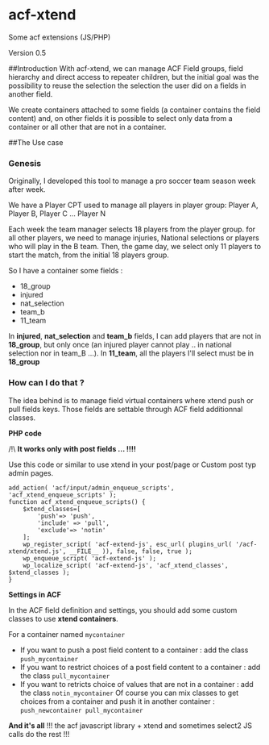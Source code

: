 # acf-xtend
Some acf extensions (JS/PHP)

Version 0.5

##Introduction
With acf-xtend, we can manage ACF Field groups, field hierarchy and direct access to repeater children, but the initial goal was the possibility to reuse the selection the selection the user did on a fields in another field.

We create containers attached to some fields (a container contains the field content) and, on other fields it is possible to select only data from a container or all other that are not in a container.

##The Use case

### Genesis
Originally, I developed this tool to manage a pro soccer team season week after week. 

We have a Player CPT used to manage all players in player group: Player A, Player B, Player C ... Player N

Each week the team manager selects 18 players from the player group. for all other players, we need to manage injuries, National selections or players who will play in the B team.
 Then, the game day,  we select only 11 players to start the match, from the initial 18 players group.
 
So I have a container some fields :
 - 18_group
 - injured
 - nat_selection
 - team_b
 - 11_team
 
 In **injured**, **nat_selection** and **team_b** fields, I can add players that are not in **18_group**, but only once (an injured player cannot play .. in national selection nor in team_B ...).
 In **11_team**, all the players I'll select must be in **18_group**
 
### How can I do that ?

The idea behind is to manage field virtual containers where xtend push or pull fields keys. Those fields are settable through ACF field additionnal classes.


**PHP code**

/!\ **It works only with post fields ... !!!!**

Use this code or similar to use xtend in your post/page or Custom post typ admin pages.  

    add_action( 'acf/input/admin_enqueue_scripts', 'acf_xtend_enqueue_scripts' );
    function acf_xtend_enqueue_scripts() {
        $xtend_classes=[
            'push'=> 'push',
            'include' => 'pull',
            'exclude'=> 'notin'
        ];
        wp_register_script( 'acf-extend-js', esc_url( plugins_url( '/acf-xtend/xtend.js', __FILE__ )), false, false, true );
        wp_enqueue_script( 'acf-extend-js' );
        wp_localize_script( 'acf-extend-js', 'acf_xtend_classes', $xtend_classes );
    }

**Settings in ACF**

In the ACF field definition and settings, you should add some custom classes to use **xtend containers**.

For a container named `mycontainer`

- If you want to push a post field content to a container :  add the class `push_mycontainer`
- If you want to restrict choices of a post field content to a container :  add the class `pull_mycontainer`
- If you want to retricts choice of values that are not in a container :  add the class `notin_mycontainer`
Of course you can mix classes to get choices from a container and push it in  another container : `push_newcontainer pull_mycontainer`


**And it's all** !!! the acf javascript library + xtend and sometimes select2 JS calls do the rest !!!

  
 
 
 

